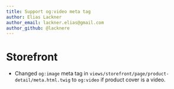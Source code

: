 ```yaml
---
title: Support og:video meta tag
author: Elias Lackner
author_email: lackner.elias@gmail.com
author_github: @lacknere
---
```

# Storefront
* Changed `og:image` meta tag in `views/storefront/page/product-detail/meta.html.twig` to `og:video` if product cover is a video.
